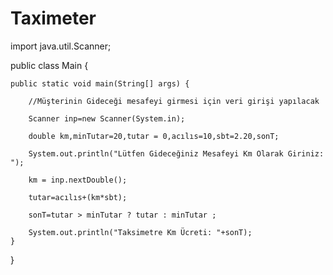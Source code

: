 # Taximeter

import java.util.Scanner;

public class Main {

    public static void main(String[] args) {
        
        //Müşterinin Gideceği mesafeyi girmesi için veri girişi yapılacak
        
        Scanner inp=new Scanner(System.in);
        
        double km,minTutar=20,tutar = 0,acılıs=10,sbt=2.20,sonT;

        System.out.println("Lütfen Gideceğiniz Mesafeyi Km Olarak Giriniz: ");
        
        km = inp.nextDouble();

        tutar=acılıs+(km*sbt);
        
        sonT=tutar > minTutar ? tutar : minTutar ;
        
        System.out.println("Taksimetre Km Ücreti: "+sonT);
    }
}